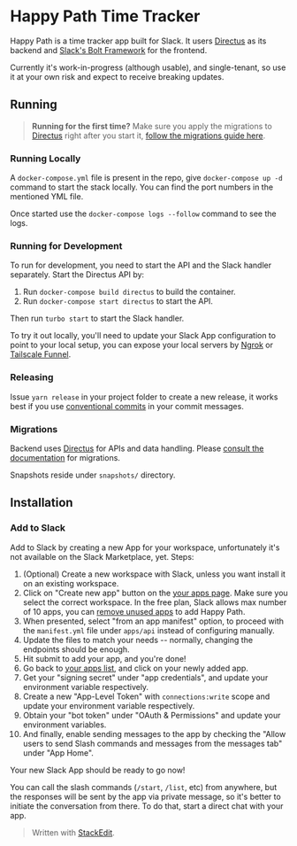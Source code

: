 
# Happy Path Time Tracker
Happy Path is a time tracker app built for Slack. It users [Directus](http://directus.io/) as its backend and [Slack's Bolt Framework](https://slack.dev/bolt-js/concepts) for the frontend. 

Currently it's work-in-progress (although usable), and single-tenant, so use it at your own risk and expect to receive breaking updates.

## Running

> **Running for the first time?** Make sure you apply the migrations to [Directus](http://directus.io/) right after you start it, [follow the migrations guide here](https://docs.directus.io/self-hosted/cli.html#applying-a-snapshot).

### Running Locally
A `docker-compose.yml` file is present in the repo, give `docker-compose up -d` command to start the stack locally. You can find the port numbers in the mentioned YML file.

Once started use the `docker-compose logs --follow` command to see the logs.

### Running for Development
To run for development, you need to start the API and the Slack handler separately. Start the Directus API by:

1. Run  `docker-compose build directus`  to build the container.
2. Run `docker-compose start directus` to start the API.

Then run `turbo start` to start the Slack handler. 

To try it out locally, you'll need to update your Slack App configuration to point to your local setup, you can expose your local servers by [Ngrok](http://ngrok.com/) or [Tailscale Funnel](https://tailscale.com/blog/introducing-tailscale-funnel/).

### Releasing
Issue `yarn release` in your project folder to create a new release, it works best if you use [conventional commits](http://conventionalcommits.org/) in your commit messages.

### Migrations 
Backend uses [Directus](http://directus.io/) for APIs and data handling. Please [consult the documentation](https://docs.directus.io/self-hosted/cli.html#migrate-schema-to-a-different-environment) for migrations.

Snapshots reside under `snapshots/` directory.

## Installation

### Add to Slack
Add to Slack by creating a new App for your workspace, unfortunately it's not available on the Slack Marketplace, yet. Steps:

1. (Optional) Create a new workspace with Slack, unless you want install it on an existing workspace.
2. Click on "Create new app" button on the [your apps page](https://api.slack.com/apps). Make sure you select the correct workspace. In the free plan, Slack allows max number of 10 apps, you can [remove unused apps](https://slack.com/help/articles/360003125231-Remove-apps-and-custom-integrations-from-your-workspace) to add Happy Path.
3. When presented, select "from an app manifest" option, to proceed with the `manifest.yml` file under `apps/api` instead of configuring manually.
4. Update the files to match your needs -- normally, changing the endpoints should be enough.
5. Hit submit to add your app, and you're done!
6. Go back to [your apps list](https://api.slack.com/apps/), and click on your newly added app.
7. Get your "signing secret" under "app credentials", and update your environment variable respectively.
8. Create a new "App-Level Token" with `connections:write` scope and update your environment variable respectively.
9. Obtain your "bot token" under "OAuth & Permissions" and update your environment variables.
10. And finally, enable sending messages to the app by checking the "Allow users to send Slash commands and messages from the messages tab" under "App Home".

Your new Slack App should be ready to go now!

You can call the slash commands (`/start`, `/list`, etc) from anywhere, but the responses will be sent by the app via private message, so it's better to initiate the conversation from there. To do that, start a direct chat with your app.

> Written with [StackEdit](https://stackedit.io/).
